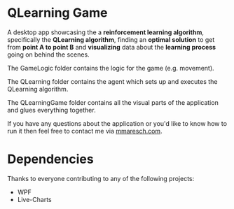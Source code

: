 # QLearning Game
A desktop app showcasing the a **reinforcement learning algorithm**, specifically the **QLearning algorithm**, finding an **optimal solution** to get from **point A to point B** and **visualizing** data about the **learning process** going on behind the scenes. 

The GameLogic folder contains the logic for the game (e.g. movement). 

The QLearning folder contains the agent which sets up and executes the QLearning algorithm.

The QLearningGame folder contains all the visual parts of the application and glues everything together.

If you have any questions about the application or you'd like to know how to run it then feel free to contact me via [mmaresch.com](http://mmaresch.com).

# Dependencies
Thanks to everyone contributing to any of the following projects:
- WPF
- Live-Charts

